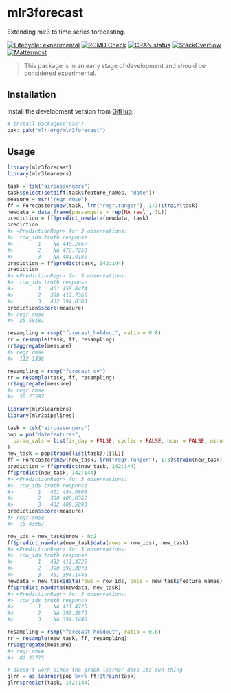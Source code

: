 
# mlr3forecast

Extending mlr3 to time series forecasting.

<!-- badges: start -->

[![Lifecycle:
experimental](https://img.shields.io/badge/lifecycle-experimental-orange.svg)](https://lifecycle.r-lib.org/articles/stages.html#experimental)
[![RCMD
Check](https://github.com/mlr-org/mlr3forecast/actions/workflows/rcmdcheck.yaml/badge.svg)](https://github.com/mlr-org/mlr3forecast/actions/workflows/rcmdcheck.yaml)
[![CRAN
status](https://www.r-pkg.org/badges/version/mlr3forecast)](https://CRAN.R-project.org/package=mlr3forecast)
[![StackOverflow](https://img.shields.io/badge/stackoverflow-mlr3-orange.svg)](https://stackoverflow.com/questions/tagged/mlr3)
[![Mattermost](https://img.shields.io/badge/chat-mattermost-orange.svg)](https://lmmisld-lmu-stats-slds.srv.mwn.de/mlr_invite/)
<!-- badges: end -->

> This package is in an early stage of development and should be
> considered experimental.

## Installation

Install the development version from [GitHub](https://github.com/):

``` r
# install.packages("pak")
pak::pak("mlr-org/mlr3forecast")
```

## Usage

``` r
library(mlr3forecast)
library(mlr3learners)

task = tsk("airpassengers")
task$select(setdiff(task$feature_names, "date"))
measure = msr("regr.rmse")
ff = Forecaster$new(task, lrn("regr.ranger"), 1:3)$train(task)
newdata = data.frame(passengers = rep(NA_real_, 3L))
prediction = ff$predict_newdata(newdata, task)
prediction
#> <PredictionRegr> for 3 observations:
#>  row_ids truth response
#>        1    NA 448.2467
#>        2    NA 472.7250
#>        3    NA 481.9180
prediction = ff$predict(task, 142:144)
prediction
#> <PredictionRegr> for 3 observations:
#>  row_ids truth response
#>        1   461 458.8474
#>        2   390 412.7366
#>        3   432 394.0303
prediction$score(measure)
#> regr.rmse 
#>  25.58181

resampling = rsmp("forecast_holdout", ratio = 0.8)
rr = resample(task, ff, resampling)
rr$aggregate(measure)
#> regr.rmse 
#>  112.1336

resampling = rsmp("forecast_cv")
rr = resample(task, ff, resampling)
rr$aggregate(measure)
#> regr.rmse 
#>  50.23597
```

``` r
library(mlr3learners)
library(mlr3pipelines)

task = tsk("airpassengers")
pop = po("datefeatures",
  param_vals = list(is_day = FALSE, cyclic = FALSE, hour = FALSE, minute = FALSE, second = FALSE)
)
new_task = pop$train(list(task))[[1L]]
ff = Forecaster$new(new_task, lrn("regr.ranger"), 1:3)$train(new_task)
prediction = ff$predict(new_task, 142:144)
ff$predict(new_task, 142:144)
#> <PredictionRegr> for 3 observations:
#>  row_ids truth response
#>        1   461 454.0866
#>        2   390 406.0362
#>        3   432 409.5093
prediction$score(measure)
#> regr.rmse 
#>  16.43967

row_ids = new_task$nrow - 0:2
ff$predict_newdata(new_task$data(rows = row_ids), new_task)
#> <PredictionRegr> for 3 observations:
#>  row_ids truth response
#>        1   432 411.4725
#>        2   390 392.3873
#>        3   461 394.1446
newdata = new_task$data(rows = row_ids, cols = new_task$feature_names)
ff$predict_newdata(newdata, new_task)
#> <PredictionRegr> for 3 observations:
#>  row_ids truth response
#>        1    NA 411.4725
#>        2    NA 392.3873
#>        3    NA 394.1446

resampling = rsmp("forecast_holdout", ratio = 0.8)
rr = resample(new_task, ff, resampling)
rr$aggregate(measure)
#> regr.rmse 
#>  82.33775
```

``` r
# doesn't work since the graph learner does its own thing
glrn = as_learner(pop %>>% ff)$train(task)
glrn$predict(task, 142:144)
```
